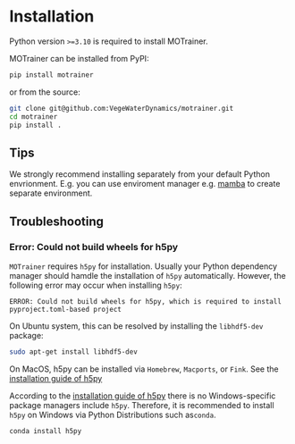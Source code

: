 # Installation

Python version `>=3.10` is required to install MOTrainer.

MOTrainer can be installed from PyPI:

```sh
pip install motrainer
```

or from the source:

```sh
git clone git@github.com:VegeWaterDynamics/motrainer.git
cd motrainer
pip install .
```

## Tips

We strongly recommend installing separately from your default Python envrionment. E.g. you can use enviroment manager e.g. [mamba](https://mamba.readthedocs.io/en/latest/mamba-installation.html) to create separate environment.

## Troubleshooting

### Error: Could not build wheels for h5py

`MOTrainer` requires `h5py` for installation. Usually your Python dependency manager should hamdle the installation of `h5py` automatically. However, the following error may occur when installing `h5py`:

```output
ERROR: Could not build wheels for h5py, which is required to install pyproject.toml-based project
```

On Ubuntu system, this can be resolved by installing the `libhdf5-dev` package:

```bash
sudo apt-get install libhdf5-dev
```

On MacOS, h5py can be installed via `Homebrew`, `Macports`, or `Fink`. See the [installation guide of h5py](https://docs.h5py.org/en/stable/build.html#os-specific-package-managers)

According to the [installation guide of h5py](https://docs.h5py.org/en/stable/build.html#os-specific-package-managers) there is no Windows-specific package managers include `h5py`. Therefore, it is recommended to install `h5py` on Windows via Python Distributions such as`conda`.

```bash
conda install h5py
```
